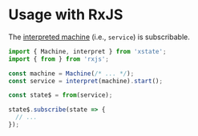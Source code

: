 # Usage with RxJS

The [interpreted machine](../guides/interpretation.md) (i.e., `service`) is subscribable.

```js
import { Machine, interpret } from 'xstate';
import { from } from 'rxjs';

const machine = Machine(/* ... */);
const service = interpret(machine).start();

const state$ = from(service);

state$.subscribe(state => {
  // ...
});
```

